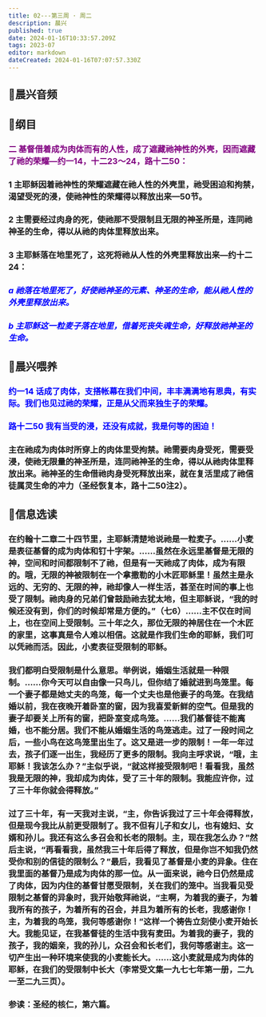 ```yaml
---
title: 02---第三周 · 周二
description: 晨兴
published: true
date: 2024-01-16T10:33:57.209Z
tags: 2023-07
editor: markdown
dateCreated: 2024-01-16T07:07:57.330Z
---
```


## 🎵晨兴音频

## 📖纲目

### <font color=purple>二 基督借着成为肉体而有的人性，成了遮藏祂神性的外壳，因而遮藏了祂的荣耀—约一14，十二23～24，路十二50：</font>

### 1 主耶稣因着祂神性的荣耀遮藏在祂人性的外壳里，祂受困迫和拘禁，渴望受死的浸，使祂神性的荣耀得以释放出来—50节。

### 2 主需要经过肉身的死，使祂那不受限制且无限的神圣所是，连同祂神圣的生命，得以从祂的肉体里释放出来。

### 3 主耶稣落在地里死了，这死将祂从人性的外壳里释放出来—约十二24：

### *<font color=blue>a 祂落在地里死了，好使祂神圣的元素、神圣的生命，能从祂人性的外壳里释放出来。*</font>

### *<font color=blue>b 主耶稣这一粒麦子落在地里，借着死丧失魂生命，好释放祂神圣的生命。*</font>

## 📖晨兴喂养

### <font color=blue>约一14    话成了肉体，支搭帐幕在我们中间，丰丰满满地有恩典，有实际。我们也见过祂的荣耀，正是从父而来独生子的荣耀。</font>

  ### <font color=blue>路十二50    我有当受的浸，还没有成就，我是何等的困迫！</font>

### 主在祂成为肉体时所穿上的肉体里受拘禁。祂需要肉身受死，需要受浸，使祂无限量的神圣所是，连同祂神圣的生命，得以从祂肉体里释放出来。祂神圣的生命借祂肉身受死释放出来，就在复活里成了祂信徒属灵生命的冲力（圣经恢复本，路十二50注2）。

## 📖信息选读

### 在约翰十二章二十四节里，主耶稣清楚地说祂是一粒麦子。……小麦是表征基督的成为肉体和钉十字架。……虽然在永远里基督是无限的神，空间和时间都限制不了祂，但是有一天祂成了肉体，成为有限的。哦，无限的神被限制在一个拿撒勒的小木匠耶稣里！虽然主是永远的、无穷的、无限的神，祂却像人一样生活，甚至在时间的事上也受了限制。祂肉身的兄弟们曾鼓励祂去犹太地，但主耶稣说，“我的时候还没有到，你们的时候却常是方便的。”（七6）……主不仅在时间上，也在空间上受限制。三十年之久，那位无限的神居住在一个木匠的家里，这事真是令人难以相信。这就是作我们生命的耶稣，我们可以凭祂而活。因此，小麦表征受限制的耶稣。

### 我们都明白受限制是什么意思。举例说，婚姻生活就是一种限制。……你今天可以自由像一只鸟儿，但你结了婚就进到鸟笼里。每一个妻子都是她丈夫的鸟笼，每一个丈夫也是他妻子的鸟笼。在我结婚以前，我在夜晚开着卧室的窗，因为我喜爱新鲜的空气。但是我的妻子却要关上所有的窗，把卧室变成鸟笼。……我们基督徒不能离婚，也不能分居。我们不能从婚姻生活的鸟笼逃走。过了一段时间之后，一些小鸟在这鸟笼里出生了。这又是进一步的限制！一年一年过去，孩子们逐一出生，我经历了更多的限制。我向主呼求说，“哦，主耶稣！我该怎么办？”主似乎说，“就这样接受限制吧！看看我，虽然我是无限的神，我却成为肉体，受了三十年的限制。我能应许你，过了三十年你就会得释放。”

### 过了三十年，有一天我对主说，“主，你告诉我过了三十年会得释放，但是现今我比从前更受限制了。我不但有儿子和女儿，也有媳妇、女婿和孙儿。我还有这么多召会和长老的限制。主，现在我怎么办？”然后主说，“再看看我，虽然我三十年后得了释放，但是你岂不知我仍然受你和别的信徒的限制么？”最后，我看见了基督是小麦的异象。住在我里面的基督乃是成为肉体的那一位。从一面来说，祂今日仍然是成了肉体，因为内住的基督甘愿受限制，关在我们的笼中。当我看见受限制之基督的异象时，我开始敬拜祂说，“主啊，为着我的妻子，为着我所有的孩子，为着所有的召会，并且为着所有的长老，我感谢你！主，为着我的鸟笼，我何等感谢你！”这样一个祷告立刻使小麦开始长大。我能见证，在我基督徒的生活中我有麦田。为着我的妻子，我的孩子，我的姻亲，我的孙儿，众召会和长老们，我何等感谢主。这一切产生出一种环境来使我的小麦能长大。……这小麦就是成为肉体的耶稣，在我们的受限制中长大（李常受文集一九七七年第一册，二九一至二九三页）。

### 参读：圣经的核仁，第六篇。
<!-- Google tag (gtag.js) -->
<script async src="https://www.googletagmanager.com/gtag/js?id=G-1P8709Z16T"></script>
<script>
  window.dataLayer = window.dataLayer || [];
  function gtag(){dataLayer.push(arguments);}
  gtag('js', new Date());

  gtag('config', 'G-1P8709Z16T');
</script>